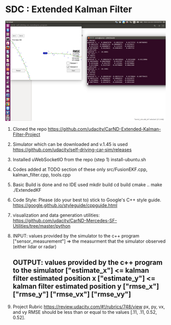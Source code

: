# SDC : Extended Kalman Filter
 ![Calibration result](https://github.com/parthasen/SDC/blob/P6/Screenshot%20from%202017-06-26%2016-59-31.png)

1. Cloned the repo 
https://github.com/udacity/CarND-Extended-Kalman-Filter-Project
2. Simulator which can be downloaded and v.1.45 is used
https://github.com/udacity/self-driving-car-sim/releases
3. Installed uWebSocketIO from the repo (step 1) 
install-ubuntu.sh
4. Codes added at TODO section of  these only src/FusionEKF.cpp, kalman_filter.cpp, tools.cpp
5. Basic Build is done and no IDE used
    mkdir build
    cd build
    cmake ..
    make
    ./ExtendedKF

6. Code Style: 
Please (do your best to) stick to Google's C++ style guide. https://google.github.io/styleguide/cppguide.html

7. visualization and data generation utilities: 
https://github.com/udacity/CarND-Mercedes-SF-Utilities/tree/master/python

8. 
      INPUT: values provided by the simulator to the c++ program 
     ["sensor_measurement"] => the measurment that the simulator observed (either lidar or radar)


     OUTPUT: values provided by the c++ program to the simulator 
  ["estimate_x"] <= kalman filter estimated position x
  ["estimate_y"] <= kalman filter estimated position y
  ["rmse_x"]
  ["rmse_y"]
  ["rmse_vx"]
  ["rmse_vy"]
   ---
9. Project Rubric
https://review.udacity.com/#!/rubrics/748/view
px, py, vx, and vy RMSE should be less than or equal to the values [.11, .11, 0.52, 0.52]. 
